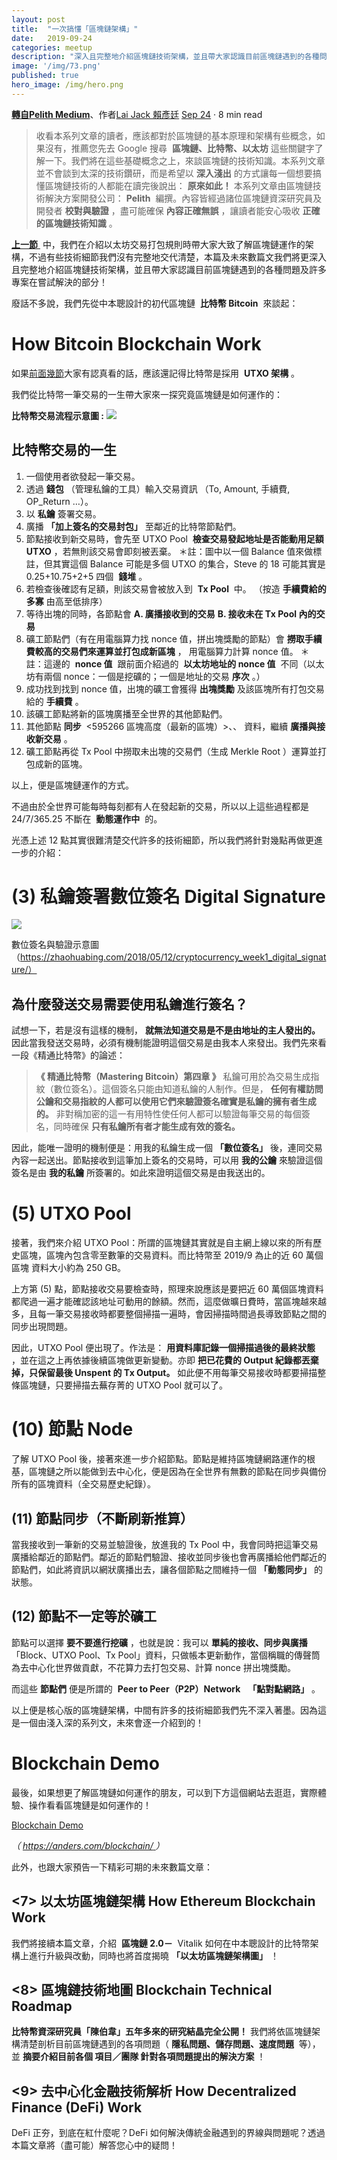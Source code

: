 ```yaml
---
layout: post
title:  "一次搞懂「區塊鏈架構」"
date:   2019-09-24
categories: meetup
description: "深入且完整地介紹區塊鏈技術架構，並且帶大家認識目前區塊鏈遇到的各種問題及許多專案在嘗試解決的部分！"
image: '/img/73.png'
published: true
hero_image: /img/hero.png
---
```


[**轉自Pelith Medium**](https://medium.com/pelith/structure-of-blockchain-daf85e06027e)、作者[Lai Jack 賴彥廷](https://medium.com/@laijack?source=post_page-----daf85e06027e----------------------)  [Sep 24](https://medium.com/pelith/structure-of-blockchain-daf85e06027e?source=post_page-----daf85e06027e----------------------) · 8 min read

> 收看本系列文章的讀者，應該都對於區塊鏈的基本原理和架構有些概念，如果沒有，推薦您先去 Google 搜尋  **區塊鏈、比特幣、以太坊** 這些關鍵字了解一下。我們將在這些基礎概念之上，來談區塊鏈的技術知識。本系列文章並不會談到太深的技術鑽研，而是希望以 **深入淺出** 的方式讓每一個想要搞懂區塊鏈技術的人都能在讀完後說出： **原來如此！**
> 本系列文章由區塊鏈技術解決方案開發公司： **Pelith**  編撰。內容皆經過諸位區塊鏈資深研究員及開發者 **校對與驗證** ，盡可能確保 **內容正確無誤** ，讓讀者能安心吸收 **正確的區塊鏈技術知識** 。

[ **上一節** ](https://medium.com/pelith/behindtheethtransaction-534dc6ce123e) 中，我們在介紹以太坊交易打包規則時帶大家大致了解區塊鏈運作的架構，不過有些技術細節我們沒有完整地交代清楚，本篇及未來數篇文我們將更深入且完整地介紹區塊鏈技術架構，並且帶大家認識目前區塊鏈遇到的各種問題及許多專案在嘗試解決的部分！

廢話不多說，我們先從中本聰設計的初代區塊鏈  **比特幣 Bitcoin**  來談起：

# How Bitcoin Blockchain Work

如果[前面幾節](https://medium.com/pelith/tagged/course)大家有認真看的話，應該還記得比特幣是採用  **UTXO 架構** 。

我們從比特幣一筆交易的一生帶大家來一探究竟區塊鏈是如何運作的：

**比特幣交易流程示意圖 :**
![](https://miro.medium.com/max/4608/1*VcLpDWRuh5LkZfE_g2ffgA.png)


## 比特幣交易的一生

1. 一個使用者欲發起一筆交易。
2. 透過 **錢包** （管理私鑰的工具）輸入交易資訊
（To, Amount, 手續費, OP_Return …）。
3. 以 **私鑰** 簽署交易。
4. 廣播 **「加上簽名的交易封包」** 至鄰近的比特幣節點們。
5. 節點接收到新交易時，會先至 UTXO Pool  **檢查交易發起地址是否能動用足額 UTXO** ，若無則該交易會即刻被丟棄。
＊註：圖中以一個 Balance 值來做標註，但其實這個 Balance 可能是多個 UTXO 的集合，Steve 的 18 可能其實是 0.25+10.75+2+5 四個  **錢堆** 。
6. 若檢查後確認有足額，則該交易會被放入到  **Tx Pool**  中。
（按造 **手續費給的多寡** 由高至低排序）
7. 等待出塊的同時，各節點會
**A. 廣播接收到的交易**
**B. 接收未在 Tx Pool 內的交易**
8. 礦工節點們（有在用電腦算力找 nonce 值，拼出塊獎勵的節點）會
**撈取手續費較高的交易們來運算並打包成新區塊** ，
用電腦算力計算 nonce 值。
＊註：這邊的  **nonce 值**  跟前面介紹過的  **以太坊地址的 nonce 值**  不同（以太坊有兩個 nonce：一個是挖礦的；一個是地址的交易 **序次** 。）
9. 成功找到找到 nonce 值，出塊的礦工會獲得 **出塊獎勵** 及該區塊所有打包交易給的 **手續費** 。
10. 該礦工節點將新的區塊廣播至全世界的其他節點們。
11. 其他節點 **同步**  <595266 區塊高度（最新的區塊）>、<UTXO Pool>、<Tx Pool> 資料，繼續 **廣播與接收新交易** 。
12. 礦工節點再從 Tx Pool 中撈取未出塊的交易們（生成 Merkle Root ）運算並打包成新的區塊。

以上，便是區塊鏈運作的方式。

不過由於全世界可能每時每刻都有人在發起新的交易，所以以上這些過程都是 24/7/365.25 不斷在  **動態運作中**  的。

光憑上述 12 點其實很難清楚交代許多的技術細節，所以我們將針對幾點再做更進一步的介紹：

# (3) 私鑰簽署數位簽名 Digital Signature

![](https://miro.medium.com/max/1500/1*PQve_MqgyWFQVAMKngBmqA.jpeg)

數位簽名與驗證示意圖（https://zhaohuabing.com/2018/05/12/cryptocurrency_week1_digital_signature/）

## 為什麼發送交易需要使用私鑰進行簽名？

試想一下，若是沒有這樣的機制， **就無法知道交易是不是由地址的主人發出的。** 因此當我發送交易時，必須有機制能證明這個交易是由我本人來發出。我們先來看一段《精通比特幣》的論述：

> **《 精通比特幣（Mastering Bitcoin）第四章 》**
> 私鑰可用於為交易生成指紋（數位簽名）。這個簽名只能由知道私鑰的人制作。但是， **任何有權訪問公鑰和交易指紋的人都可以使用它們來驗證簽名確實是私鑰的擁有者生成的。** 非對稱加密的這一有用特性使任何人都可以驗證每筆交易的每個簽名，同時確保 **只有私鑰所有者才能生成有效的簽名。**

因此，能唯一證明的機制便是：用我的私鑰生成一個 **「數位簽名」** 後，連同交易內容一起送出。節點接收到這筆加上簽名的交易時，可以用 **我的公鑰** 來驗證這個簽名是由 **我的私鑰** 所簽署的。如此來證明這個交易是由我送出的。

# (5) UTXO Pool

接著，我們來介紹 UTXO Pool：所謂的區塊鏈其實就是自主網上線以來的所有歷史區塊，區塊內包含零至數筆的交易資料。而比特幣至 2019/9 為止的近 60 萬個區塊 資料大小約為 250 GB。

上方第 (5) 點，節點接收交易要檢查時，照理來說應該是要把近 60 萬個區塊資料都爬過一遍才能確認該地址可動用的餘額。然而，這麼做曠日費時，當區塊越來越多，且每一筆交易接收時都要整個掃描一遍時，會因掃描時間過長導致節點之間的同步出現問題。

因此，UTXO Pool 便出現了。作法是： **用資料庫記錄一個掃描過後的最終狀態** ，並在這之上再依據後續區塊做更新變動。亦即 **把已花費的 Output 紀錄都丟棄掉，只保留最後 Unspent 的 Tx Output。** 如此便不用每筆交易接收時都要掃描整條區塊鏈，只要掃描去蕪存菁的 UTXO Pool 就可以了。

# (10) 節點 Node

了解 UTXO Pool 後，接著來進一步介紹節點。節點是維持區塊鏈網路運作的根基，區塊鏈之所以能做到去中心化，便是因為在全世界有無數的節點在同步與備份所有的區塊資料（全交易歷史紀錄）。

## (11) 節點同步（不斷刷新推算）

當我接收到一筆新的交易並驗證後，放進我的 Tx Pool 中，我會同時把這筆交易廣播給鄰近的節點們。鄰近的節點們驗證、接收並同步後也會再廣播給他們鄰近的節點們，如此將資訊以網狀廣播出去，讓各個節點之間維持一個 **「動態同步」** 的狀態。

## **(12) 節點不一定等於礦工**

節點可以選擇 **要不要進行挖礦** ，也就是說：我可以 **單純的接收、同步與廣播** 「Block、UTXO Pool、Tx Pool」資料，只做帳本更新動作，當個稱職的傳聲筒為去中心化世界做貢獻，不花算力去打包交易、計算 nonce 拼出塊獎勵。

而這些 **節點們** 便是所謂的  **Peer to Peer（P2P）Network**   **「點對點網路」** 。

以上便是核心版的區塊鏈架構，中間有許多的技術細節我們先不深入著墨。因為這是一個由淺入深的系列文，未來會逐一介紹到的！

# Blockchain Demo

最後，如果想更了解區塊鏈如何運作的朋友，可以到下方這個網站去逛逛，實際體驗、操作看看區塊鏈是如何運作的！

[Blockchain Demo](https://anders.com/blockchain/?source=post_page-----daf85e06027e----------------------)

*（* [ *https://anders.com/blockchain/* ](https://anders.com/blockchain/) *）*

此外，也跟大家預告一下精彩可期的未來數篇文章：

## <7> 以太坊區塊鏈架構 How Ethereum Blockchain Work

我們將接續本篇文章，介紹  **區塊鏈 2.0－**  Vitalik 如何在中本聰設計的比特幣架構上進行升級與改動，同時也將首度揭曉 **「以太坊區塊鏈架構圖」** ！

## <8> 區塊鏈技術地圖 Blockchain Technical Roadmap

<strong>比特幣資深研究員「陳伯韋」五年多來的研究結晶完全公開！</strong>
我們將依區塊鏈架構清楚剖析目前區塊鏈遇到的各項問題（ **隱私問題、儲存問題、速度問題**  等），並 **摘要介紹目前各個 項目／團隊 針對各項問題提出的解決方案** ！

## <9> 去中心化金融技術解析 How Decentralized Finance (DeFi) Work

DeFi 正夯，到底在紅什麼呢？DeFi 如何解決傳統金融遇到的界線與問題呢？透過本篇文章將（盡可能）解答您心中的疑問！